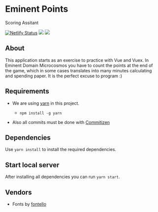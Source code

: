 # Eminent Points
Scoring Assitant

[![Netlify Status](https://api.netlify.com/api/v1/badges/0f5753b0-ec7c-49a1-bf25-6a55869d497d/deploy-status)](https://app.netlify.com/sites/eminent-points/deploys)
![](https://img.shields.io/badge/vue-2.6.10-green.svg)
![](https://camo.githubusercontent.com/6080f52144977b8b2b20e42408379ce68371aafd/68747470733a2f2f696d672e736869656c64732e696f2f62616467652f636f6d6d6974697a656e2d667269656e646c792d627269676874677265656e2e737667)

## About
This application starts as an exercise to practice with Vue and Vuex. In Eminent Domain Microcosmos you have to count the points at the end of the game, which in some cases translates into many minutes calculating and spending paper.
It is the perfect excuse to program :)

## Requirements
- We are using [yarn](https://yarnpkg.com/) in this project.
    - `npm install -g yarn`


- Also all commits must be done with [Commitizen](https://github.com/commitizen/cz-cli#conventional-commit-messages-as-a-global-utility)

## Dependencies
Use `yarn install` to install the required dependencies.

## Start local server
After installing all dependencies you can run `yarn start`.

## Vendors
- Fonts by [fontello](http://fontello.com/)
